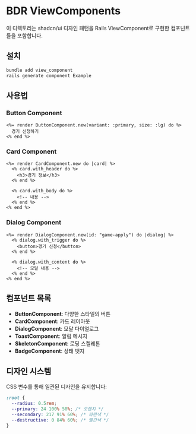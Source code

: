 # BDR ViewComponents

이 디렉토리는 shadcn/ui 디자인 패턴을 Rails ViewComponent로 구현한 컴포넌트들을 포함합니다.

## 설치

```bash
bundle add view_component
rails generate component Example
```

## 사용법

### Button Component
```erb
<%= render ButtonComponent.new(variant: :primary, size: :lg) do %>
  경기 신청하기
<% end %>
```

### Card Component
```erb
<%= render CardComponent.new do |card| %>
  <% card.with_header do %>
    <h3>경기 정보</h3>
  <% end %>
  
  <% card.with_body do %>
    <!-- 내용 -->
  <% end %>
<% end %>
```

### Dialog Component
```erb
<%= render DialogComponent.new(id: "game-apply") do |dialog| %>
  <% dialog.with_trigger do %>
    <button>경기 신청</button>
  <% end %>
  
  <% dialog.with_content do %>
    <!-- 모달 내용 -->
  <% end %>
<% end %>
```

## 컴포넌트 목록

- **ButtonComponent**: 다양한 스타일의 버튼
- **CardComponent**: 카드 레이아웃
- **DialogComponent**: 모달 다이얼로그
- **ToastComponent**: 알림 메시지
- **SkeletonComponent**: 로딩 스켈레톤
- **BadgeComponent**: 상태 뱃지

## 디자인 시스템

CSS 변수를 통해 일관된 디자인을 유지합니다:

```css
:root {
  --radius: 0.5rem;
  --primary: 24 100% 50%; /* 오렌지 */
  --secondary: 217 91% 60%; /* 파란색 */
  --destructive: 0 84% 60%; /* 빨간색 */
}
```